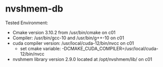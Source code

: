 # nvshmem-db

Tested Environment:
- Cmake version 3.10.2 from /usr/bin/cmake on c01
- Compiler: /usr/bin/gcc-10 and /usr/bin/g++-10 on c01
- cuda compiler version: /usr/local/cuda-12/bin/nvcc on c01
  - set cmake variable:  -DCMAKE_CUDA_COMPILER=/usr/local/cuda-12/bin/nvcc
- nvshmem library version 2.9.0 located at /opt/nvshmem/lib/ on c01